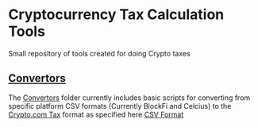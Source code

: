# Cryptocurrency Tax Calculation Tools
Small repository of tools created for doing Crypto taxes

## [Convertors](Convertors)
The [Convertors](Convertors) folder currently includes basic scripts for converting from specific platform CSV formats (Currently BlockFi and Celcius) to the [Crypto.com Tax](tax.crypto.com) format as specified here [CSV Format](https://help.crypto.com/en/articles/5019792-data-import)

